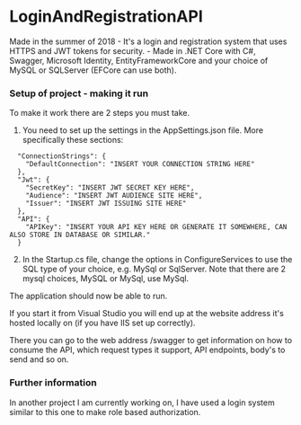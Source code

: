 # LoginAndRegistrationAPI
Made in the summer of 2018 - It's a login and registration system that uses HTTPS and JWT tokens for security. - Made in .NET Core with C#, Swagger, Microsoft Identity, EntityFrameworkCore and your choice of MySQL or SQLServer (EFCore can use both).

### Setup of project - making it run

To make it work there are 2 steps you must take.

1. You need to set up the settings in the AppSettings.json file. More specifically these sections:

```
  "ConnectionStrings": {
    "DefaultConnection": "INSERT YOUR CONNECTION STRING HERE"
  },
  "Jwt": {
    "SecretKey": "INSERT JWT SECRET KEY HERE",
    "Audience": "INSERT JWT AUDIENCE SITE HERE",
    "Issuer": "INSERT JWT ISSUING SITE HERE"
  },
  "API": {
    "APIKey": "INSERT YOUR API KEY HERE OR GENERATE IT SOMEWHERE, CAN ALSO STORE IN DATABASE OR SIMILAR."
  }
```

2. In the Startup.cs file, change the options in ConfigureServices to use the SQL type of your choice, e.g. MySql or SqlServer.
Note that there are 2 mysql choices, MySQL or MySql, use MySql.

The application should now be able to run.

If you start it from Visual Studio you will end up at the website address it's hosted locally on (if you have IIS set up correctly).

There you can go to the web address /swagger to get information on how to consume the API, which request types it support, API endpoints, body's to send and so on.

### Further information

In another project I am currently working on, I have used a login system similar to this one to make role based authorization.